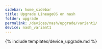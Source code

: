 ```yaml
---
sidebar: home_sidebar
title: Upgrade LineageOS on nash
folder: upgrade
permalink: /devices/nash/upgrade/variant1/
device: nash_variant1
---
```

{% include templates/device_upgrade.md %}
